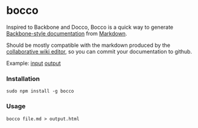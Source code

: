 bocco
=====

Inspired to Backbone and Docco, Bocco is a quick way to generate [Backbone-style documentation](http://backbonejs.org) from [Markdown](https://help.github.com/articles/github-flavored-markdown/).  

Should be mostly compatible with the markdown produced by the [collaborative wiki editor](http://enterprisewiki.co), so you can commit your documentation to github.

Example: [input](https://github.com/akrymski/bocco/blob/master/test.md) [output](http://htmlpreview.github.io/?https://github.com/akrymski/bocco/blob/master/test.html)

### Installation

    sudo npm install -g bocco

### Usage

    bocco file.md > output.html